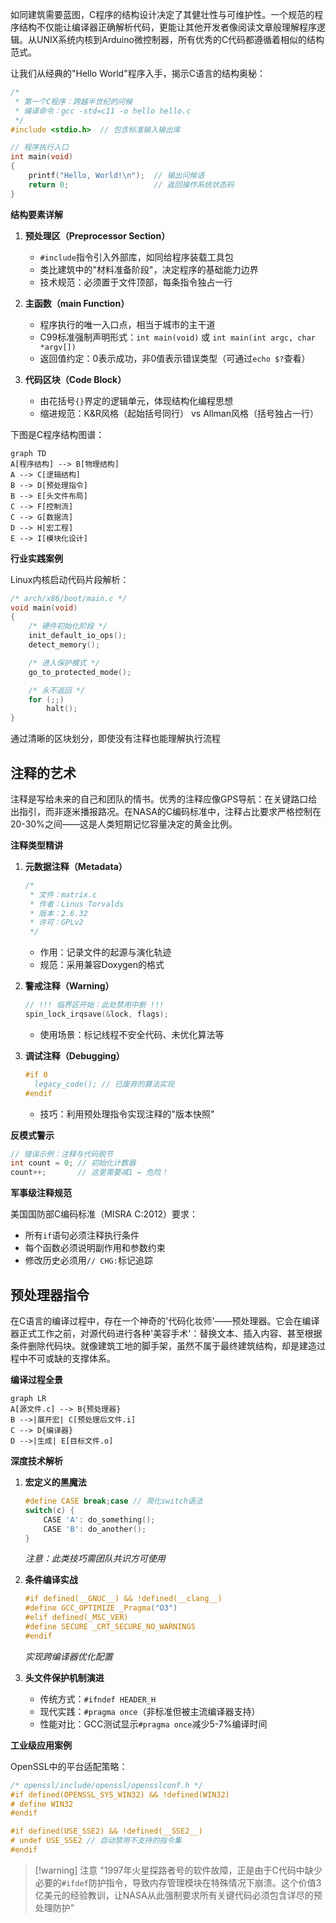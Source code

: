 
如同建筑需要蓝图，C程序的结构设计决定了其健壮性与可维护性。一个规范的程序结构不仅能让编译器正确解析代码，更能让其他开发者像阅读文章般理解程序逻辑。从UNIX系统内核到Arduino微控制器，所有优秀的C代码都遵循着相似的结构范式。

让我们从经典的"Hello World"程序入手，揭示C语言的结构奥秘：

```c
/* 
 * 第一个C程序：跨越半世纪的问候 
 * 编译命令：gcc -std=c11 -o hello hello.c
 */
#include <stdio.h>  // 包含标准输入输出库

// 程序执行入口
int main(void) 
{
    printf("Hello, World!\n");  // 输出问候语
    return 0;                   // 返回操作系统状态码
}
```

**结构要素详解**  
1. **预处理区（Preprocessor Section）**  
   - `#include`指令引入外部库，如同给程序装载工具包  
   - 类比建筑中的"材料准备阶段"，决定程序的基础能力边界  
   - 技术规范：必须置于文件顶部，每条指令独占一行

2. **主函数（main Function）**  
   - 程序执行的唯一入口点，相当于城市的主干道  
   - C99标准强制声明形式：`int main(void)` 或 `int main(int argc, char *argv[])`  
   - 返回值约定：0表示成功，非0值表示错误类型（可通过`echo $?`查看）

3. **代码区块（Code Block）**  
   - 由花括号`{}`界定的逻辑单元，体现结构化编程思想  
   - 缩进规范：K&R风格（起始括号同行） vs Allman风格（括号独占一行）

下图是C程序结构图谱：

```mermaid
graph TD
A[程序结构] --> B[物理结构]
A --> C[逻辑结构]
B --> D[预处理指令]
B --> E[头文件布局]
C --> F[控制流]
C --> G[数据流]
D --> H[宏工程]
E --> I[模块化设计]
```

**行业实践案例**  

Linux内核启动代码片段解析：
```c
/* arch/x86/boot/main.c */
void main(void) 
{
    /* 硬件初始化阶段 */
    init_default_io_ops();
    detect_memory();

    /* 进入保护模式 */
    go_to_protected_mode();

    /* 永不返回 */
    for (;;)
        halt();
}
```

通过清晰的区块划分，即使没有注释也能理解执行流程

## 注释的艺术

注释是写给未来的自己和团队的情书。优秀的注释应像GPS导航：在关键路口给出指引，而非逐米播报路况。在NASA的C编码标准中，注释占比要求严格控制在20-30%之间——这是人类短期记忆容量决定的黄金比例。

**注释类型精讲**  
1. **元数据注释（Metadata）**  
   ```c
   /* 
    * 文件：matrix.c 
    * 作者：Linus Torvalds
    * 版本：2.6.32
    * 许可：GPLv2
    */
   ```
   - 作用：记录文件的起源与演化轨迹  
   - 规范：采用兼容Doxygen的格式

2. **警戒注释（Warning）**  
   ```c
   // !!! 临界区开始：此处禁用中断 !!!
   spin_lock_irqsave(&lock, flags);
   ```
   - 使用场景：标记线程不安全代码、未优化算法等

3. **调试注释（Debugging）**  
   ```c
   #if 0
     legacy_code(); // 已废弃的算法实现
   #endif
   ```
   - 技巧：利用预处理指令实现注释的"版本快照"

**反模式警示** 

```c
// 错误示例：注释与代码脱节
int count = 0; // 初始化计数器
count++;       // 这里需要减1 ← 危险！
```

**军事级注释规范** 

美国国防部C编码标准（MISRA C:2012）要求：  
- 所有`if`语句必须注释执行条件  
- 每个函数必须说明副作用和参数约束  
- 修改历史必须用`// CHG:`标记追踪

## 预处理器指令

在C语言的编译过程中，存在一个神奇的'代码化妆师'——预处理器。它会在编译器正式工作之前，对源代码进行各种'美容手术'：替换文本、插入内容、甚至根据条件删除代码块。就像建筑工地的脚手架，虽然不属于最终建筑结构，却是建造过程中不可或缺的支撑体系。

**编译过程全景**

```mermaid
graph LR
A[源文件.c] --> B{预处理器}
B -->|展开宏| C[预处理后文件.i]
C --> D{编译器}
D -->|生成| E[目标文件.o]
```

**深度技术解析**

1. **宏定义的黑魔法**  

   ```c
   #define CASE break;case // 简化switch语法
   switch(c) {
       CASE 'A': do_something();
       CASE 'B': do_another();
   }
   ```
   *注意：此类技巧需团队共识方可使用*

2. **条件编译实战**  

   ```c
   #if defined(__GNUC__) && !defined(__clang__)
   #define GCC_OPTIMIZE _Pragma("O3")
   #elif defined(_MSC_VER)
   #define SECURE _CRT_SECURE_NO_WARNINGS
   #endif
   ```
   *实现跨编译器优化配置*

3. **头文件保护机制演进**  

   - 传统方式：`#ifndef HEADER_H`  
   - 现代实践：`#pragma once`（非标准但被主流编译器支持）  
   - 性能对比：GCC测试显示`#pragma once`减少5-7%编译时间

**工业级应用案例**  

OpenSSL中的平台适配策略：
```c
/* openssl/include/openssl/opensslconf.h */
#if defined(OPENSSL_SYS_WIN32) && !defined(WIN32)
# define WIN32
#endif

#if defined(USE_SSE2) && !defined(__SSE2__)
# undef USE_SSE2 // 自动禁用不支持的指令集
#endif
```

>[!warning] 注意
> "1997年火星探路者号的软件故障，正是由于C代码中缺少必要的`#ifdef`防护指令，导致内存管理模块在特殊情况下崩溃。这个价值3亿美元的经验教训，让NASA从此强制要求所有关键代码必须包含详尽的预处理防护"

